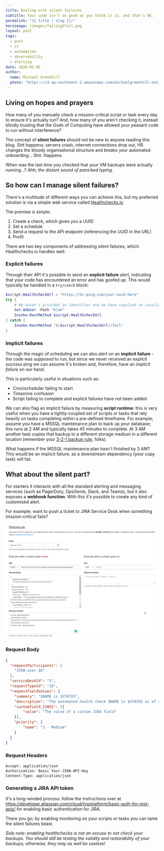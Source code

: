 ```yaml
---
title: Dealing with silent failures
subtitle: Your code isn't as good as you think it is, and that's OK.
permalink: "{{ title | slug }}/"
heroimage: /images/failing2fail.png
layout: post
tags:
  - post
  - it
  - automation
  - observability
  - alerting
date: 2020-05-05
author: 
  name: Michael Greenhill
  photo: "https://s3-ap-southeast-2.amazonaws.com/michaelgreenhill-net/cdn/2020/02/download.png"
---
```


## Living on hopes and prayers

How many of you manually check a mission-critical script or task every day to ensure it's actually run? And, how many of you aren't checking it, instead blindly trusting that the Gods of Computing have allowed your peasant code to run without interference?

The concept of **silent failures** should not be new to anyone reading this blog. Shit happens; servers crash, internet connections drop out, HR changes the bloody organisational structure and breaks your automated onboarding... Shit. Happens.

When was the last time you checked that your VM backups were actually running...? *Ahh; the distant sound of panicked typing.*

## So how can I manage silent failures?

There's a multitude of different ways you can achieve this, but my preferred solution is via a simple web service called [Healthchecks.io](https://healthchecks.io/)

The premise is simple:

1. Create a check, which gives you a UUID
2. Set a schedule
3. Send a request to the API endpoint (referencing the UUID in the URL)
4. Profit

There are two key components of addressing silent failures, which Healthchecks.io handles well:

### Explicit failures

Through their API it's possible to send an **explicit failure** alert, indicating that your code has encountered an error and has goofed up. This would typically be handled in a `try/catch` block:

``` powershell
$script:HealthcheckUrl = "https://hc-ping.com/your-uuid-here"
try {
    # We haven't provided an identifier and we have supplied an invalid parameter; this will fail
    Set-AdUser -Path "blah"
    Invoke-RestMethod $script:HealthcheckUrl
} catch {
    Invoke-RestMethod "$($script:HealthcheckUrl)/fail"
}
```

### Implicit failures

Through the magic of scheduling we can also alert on an **implicit failure** - the code was *supposed* to run, but since we never received an explicit success ping we can assume it's broken and, therefore, have an *implicit failure* on our hand.

This is particularly useful in situations such as:

* Cron/scheduler failing to start
* Timezone confusion
* Script failing to complete and explicit failures have not been added

We can also flag an implicit failure by measuring **script runtime**: this is very useful when you have a tightly-coupled set of scripts or tasks that rely heavily on tasks completing within a pre-defined timeframe. For example; assume you have a MSSQL maintenance plan to back up your database; this runs at 2 AM and typically takes 45 minutes to complete. At 3 AM another task copies that backup to a different storage medium in a different location (remember your [3-2-1 backup rule](https://www.backblaze.com/blog/the-3-2-1-backup-strategy/), folks).

What happens if the MSSQL maintenance plan hasn't finished by 3 AM? This would be an implicit failure, as a downstream dependency (your copy task) will fail.

## What about the silent part?

For starters it interacts with all the standard alerting and messaging services (such as PagerDuty, OpsGenie, Slack, and Teams), but it also exposes a **webhook function**. With this it's possible to create any kind of customised alert.

For example; want to push a ticket to JIRA Service Desk when something mission-critical fails? 

![Test](/images/healthchecks-io-webook.png)

### Request Body

``` json
{
  "requestParticipants": [
    "JIRA-user-ID"
  ],
  "serviceDeskId": "5",
  "requestTypeId": "10",
  "requestFieldValues": {
    "summary": "$NAME is $STATUS",
    "description": "The automated health check $NAME is $STATUS as of $NOW\n\nhttps://healthchecks.io/projects/Your-Healthchecks-Project-ID/checks/\n\n$TAGS",
    "customfield_13052": [{
        "value": "The value of a custom JIRA field"
    }],
    "priority": {
        "name": "3 - Medium"
    }
  }
}
```

### Request Headers

```
Accept: application/json
Authorization: Basic Your-JIRA-API-Key
Content-Type: application/json
```

### Generating a JIRA API token

It's a long-winded process: follow the instructions over at https://developer.atlassian.com/cloud/jira/platform/basic-auth-for-rest-apis/ for enabling basic authentication for JIRA.

There you go; by enabling monitoring on your scripts or tasks you can tame the silent failures beast.

*Side note: enabling healthchecks is not an excuse to not check your backups. You should still be testing the validity and restorability of your backups; otherwise, they may as well be useless!*
